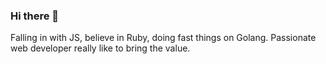 ### Hi there 👋

Falling in with JS, believe in Ruby, doing fast things on Golang. Passionate web developer really like to bring the value.
